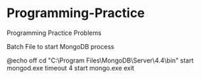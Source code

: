 # Programming-Practice
Programming Practice Problems

Batch File to start MongoDB process 

@echo off 
cd "C:\Program Files\MongoDB\Server\4.4\bin" 
start mongod.exe 
timeout 4 
start mongo.exe 
exit
